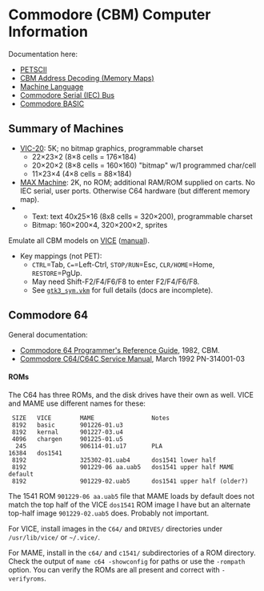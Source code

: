 Commodore (CBM) Computer Information
====================================

Documentation here:
- [PETSCII](petscii.md)
- [CBM Address Decoding (Memory Maps)](address-decoding.md)
- [Machine Language](machlang.md)
- [Commodore Serial (IEC) Bus](serial-bus.md)
- [Commodore BASIC](basic.md)


Summary of Machines
-------------------

- [VIC-20]: 5K; no bitmap graphics, programmable charset
  - 22×23×2 (8×8 cells = 176×184)
  - 20×20×2 (8×8 cells = 160×160) "bitmap" w/1 programmed char/cell
  - 11×23×4 (4×8 cells = 88×184)
- [MAX Machine]: 2K, no ROM; additional RAM/ROM supplied on carts.
  No IEC serial, user ports. Otherwise C64 hardware (but different
  memory map).
- [C64]: 64K
  - Text: text 40x25×16 (8x8 cells = 320×200), programmable charset
  - Bitmap: 160×200×4, 320×200×2, sprites

Emulate all CBM models on [VICE] \([manual][viceman]).
- Key mappings (not PET):
  - `CTRL`=Tab, `C=`=Left-Ctrl, `STOP/RUN`=Esc, `CLR/HOME`=Home, `RESTORE`=PgUp.
  - May need Shift-F2/F4/F6/F8 to enter F2/F4/F6/F8.
  - See [`gtk3_sym.vkm`] for full details (docs are incomplete).


Commodore 64
-------------

General documentation:
- [Commodore 64 Programmer's Reference Guide][c64progref], 1982, CBM.
- [Commodore C64/C64C Service Manual][c64service], March 1992 PN-314001-03

#### ROMs

The C64 has three ROMs, and the disk drives have their own as well.
VICE and MAME use different names for these:

     SIZE   VICE        MAME                Notes
     8192   basic       901226-01.u3
     8192   kernal      901227-03.u4
     4096   chargen     901225-01.u5
      245               906114-01.u17       PLA
    16384   dos1541
     8192               325302-01.uab4      dos1541 lower half
     8192               901229-06 aa.uab5   dos1541 upper half MAME default
     8192               901229-02.uab5      dos1541 upper half (older?)

The 1541 ROM `901229-06 aa.uab5` file that MAME loads by default does
not match the top half of the VICE `dos1541` ROM image I have but an
alternate top-half image `901229-02.uab5` does. Probably not
important.

For VICE, install images in the `C64/` and `DRIVES/` directories under
`/usr/lib/vice/` or `~/.vice/`.

For MAME, install in the `c64/` and `c1541/` subdirectories of a ROM
directory. Check the output of `mame c64 -showconfig` for paths or use
the `-rompath` option. You can verify the ROMs are all present and
correct with `-verifyroms`.



<!-------------------------------------------------------------------->
[`gtk3_sym.vkm`]: https://sourceforge.net/p/vice-emu/code/HEAD/tree/trunk/vice/data/C64/gtk3_sym.vkm
[c64]: https://www.c64-wiki.com/wiki/C64
[max machine]: https://www.c64-wiki.com/wiki/Commodore_MAX_Machine
[vic-20]: https://www.c64-wiki.com/wiki/VIC-20
[vice]: http://vice-emu.sourceforge.net/index.html
[viceman]: http://vice-emu.sourceforge.net/vice_toc.html

[c64progref]: https://archive.org/details/c64-programmer-ref
[c64service]: https://www.retro-kit.co.uk/user/custom/Commodore/C64/manuals/C64C_Service_Manual.pdf
